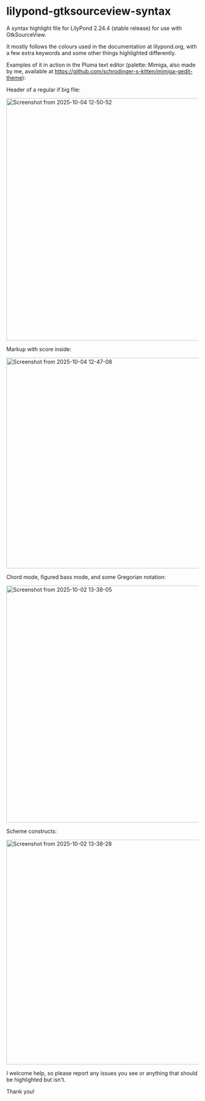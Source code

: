 # lilypond-gtksourceview-syntax
A syntax highlight file for LilyPond 2.24.4 (stable release) for use with GtkSourceView.

It mostly follows the colours used in the documentation at lilypond.org, with a few extra keywords and some other things highlighted differently.

Examples of it in action in the Pluma text editor (palette: Mimiga, also made by me, available at https://github.com/schrodinger-s-kitten/mimiga-gedit-theme):

Header of a regular if big file:

<img width="1035" height="635" alt="Screenshot from 2025-10-04 12-50-52" src="https://github.com/user-attachments/assets/f6f6f94e-af03-44b3-9071-9c55cd3c3fd8" />


Markup with score inside:

<img width="679" height="552" alt="Screenshot from 2025-10-04 12-47-08" src="https://github.com/user-attachments/assets/6f170e15-6659-4e7b-88b4-f82915a00215" />


Chord mode, figured bass mode, and some Gregorian notation:

<img width="724" height="621" alt="Screenshot from 2025-10-02 13-38-05" src="https://github.com/user-attachments/assets/0697e1dd-0d2e-43ee-ae7d-7824a77e02fe" />


Scheme constructs:

<img width="813" height="589" alt="Screenshot from 2025-10-02 13-38-28" src="https://github.com/user-attachments/assets/4684667b-45d9-42f8-99f1-1b85a5f8831b" />


I welcome help, so please report any issues you see or anything that should be highlighted but isn't.

Thank you!
